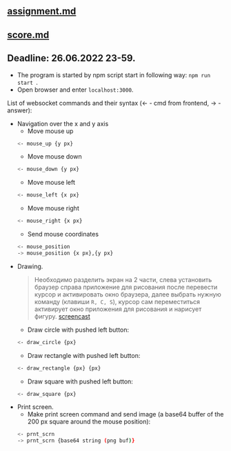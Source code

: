 ## [assignment.md](https://github.com/AlreadyBored/nodejs-assignments/blob/main/assignments/remote-control/assignment.md)
## [score.md](https://github.com/AlreadyBored/nodejs-assignments/blob/main/assignments/remote-control/score.md)

## Deadline: 26.06.2022 23-59.

 - The program is started by npm script start in following way:
 `npm run start `.
 - Open browser and enter `localhost:3000`.

 List of websocket commands and their syntax (<- - cmd from frontend, -> - answer):
- Navigation over the x and y axis
    - Move mouse up
    ```bash
    <- mouse_up {y px}
    ```
    - Move mouse down
    ```bash
    <- mouse_down {y px}
    ```
    - Move mouse left
    ```bash
    <- mouse_left {x px}
    ```
    - Move mouse right
    ```bash
    <- mouse_right {x px}
    ```
    - Send mouse coordinates
    ```bash
    <- mouse_position
    -> mouse_position {x px},{y px}
    ```
- Drawing.
  > Необходимо разделить экран на 2 части, слева установить браузер справа приложение для рисования
  после перевести курсор и активировать окно браузера,
  далее выбрать нужную команду (клавиши `R, C, S`), 
  курсор сам переместиться активирует окно приложения для рисования
  и нарисует фигуру.
  [screencast]()
    - Draw circle with pushed left button: 
    ```bash
    <- draw_circle {px}
    ```
    - Draw rectangle with pushed left button: 
    ```bash
    <- draw_rectangle {px} {px}
    ```
    - Draw square with pushed left button: 
    ```bash
    <- draw_square {px}
    ```
- Print screen.
    - Make print screen command and send image (a base64 buffer of the 200 px square around the mouse position):
    ```bash
    <- prnt_scrn
    -> prnt_scrn {base64 string (png buf)}
    ```
